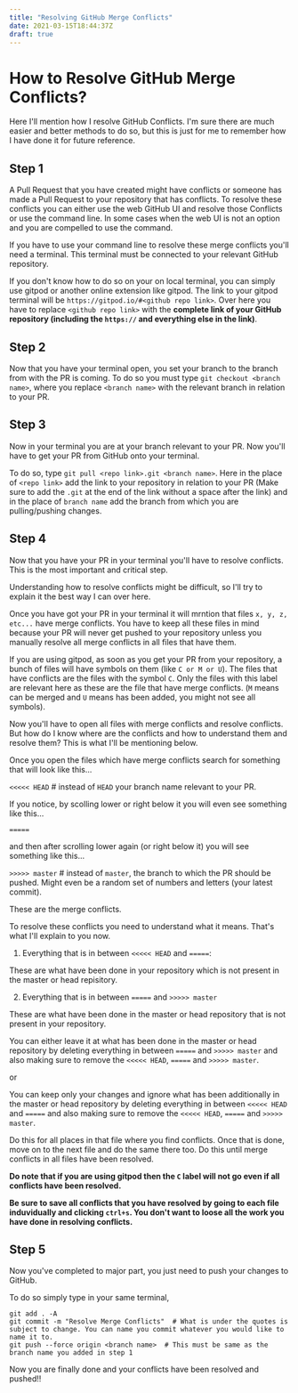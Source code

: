 ```yaml
---
title: "Resolving GitHub Merge Conflicts"
date: 2021-03-15T18:44:37Z
draft: true
---
```


# How to Resolve GitHub Merge Conflicts?

Here I'll mention how I resolve GitHub Conflicts. I'm sure there are much easier and better methods to do so, but this is just for me to remember how I have done it for future reference.

## Step 1

A Pull Request that you have created might have conflicts or someone has made a Pull Request to your repository that has conflicts. To resolve these conflicts you can either use the web GitHub UI and resolve those Conflicts or use the command line. In some cases when the web UI is not an option and you are compelled to use the command. 

If you have to use your command line to resolve these merge conflicts you'll need a terminal. This terminal must be connected to your relevant GitHub repository. 

If you don't know how to do so on your on local terminal, you can simply use gitpod or another online extension like gitpod. The link to your gitpod terminal will be `https://gitpod.io/#<github repo link>`. Over here you have to replace `<github repo link>` with the **complete link of your GitHub repository (including the `https://` and everything else in the link)**.

## Step 2

Now that you have your terminal open, you set your branch to the branch from with the PR is coming. To do so you must type `git checkout <branch name>`, where you replace `<branch name>` with the relevant branch in relation to your PR.

## Step 3

Now in your terminal you are at your branch relevant to your PR. Now you'll have to get your PR from GitHub onto your terminal. 

To do so, type `git pull <repo link>.git <branch name>`. Here in the place of `<repo link>` add the link to your repository in relation to your PR (Make sure to add the `.git` at the end of the link without a space after the link) and in the place of `branch name` add the branch from which you are pulling/pushing changes.

## Step 4

Now that you have your PR in your terminal you'll have to resolve conflicts. This is the most important and critical step.

Understanding how to resolve conflicts might be difficult, so I'll try to explain it the best way I can over here.

Once you have got your PR in your terminal it will mrntion that files `x, y, z, etc...` have merge conflicts. You have to keep all these files in mind because your PR will never get pushed to your repository unless you manually resolve all merge conflicts in all files that have them. 

If you are using gitpod, as soon as you get your PR from your repository, a bunch of files will have symbols on them (like `C or M or U`). The files that have conflicts are the files with the symbol `C`. Only the files with this label are relevant here as these are the file that have merge conflicts. (`M` means can be merged and `U` means has been added, you might not see all symbols).

Now you'll have to open all files with merge conflicts and resolve conflicts. But how do I know where are the conflicts and how to understand them and resolve them? This is what I'll be mentioning below.

Once you open the files which have merge conflicts search for something that will look like this...

`<<<<< HEAD`    # instead of `HEAD` your branch name relevant to your PR.

If you notice, by scolling lower or right below it you will even see something like this...

`=====`

and then after scrolling lower again (or right below it) you will see something like this...

`>>>>> master`   # instead of `master`, the branch to which the PR should be pushed. Might even be a random set of numbers and letters (your latest commit).

These are the merge conflicts.

To resolve these conflicts you need to understand what it means. That's what I'll explain to you now.

1. Everything that is in between `<<<<< HEAD` and `=====`:

These are what have been done in your repository which is not present in the master or head repisitory.

2. Everything that is in between `=====` and `>>>>> master` 

These are what have been done in the master or head repository that is not present in your repository.

You can either leave it at what has been done in the master or head repository by deleting everything in between `=====` and `>>>>> master` and also making sure to remove the `<<<<< HEAD`, `=====` and `>>>>> master`.

or 

You can keep only your changes and ignore what has been additionally in the master or head repository by deleting everything in between `<<<<< HEAD` and `=====` and also making sure to remove the `<<<<< HEAD`, `=====` and `>>>>> master`.

Do this for all places in that file where you find conflicts. Once that is done, move on to the next file and do the same there too. Do this until merge conflicts in all files have been resolved.

**Do note that if you are using gitpod then the `C` label will not go even if all conflicts have been resolved.**

**Be sure to save all conflicts that you have resolved by going to each file induvidually and clicking `ctrl+s`. You don't want to loose all the work you have done in resolving conflicts.**

## Step 5

Now you've completed to major part, you just need to push your changes to GitHub.

To do so simply type in your same terminal,

```
git add . -A
git commit -m "Resolve Merge Conflicts"  # What is under the quotes is subject to change. You can name you commit whatever you would like to name it to.
git push --force origin <branch name>  # This must be same as the branch name you added in step 1
```

Now you are finally done and your conflicts have been resolved and pushed!!
